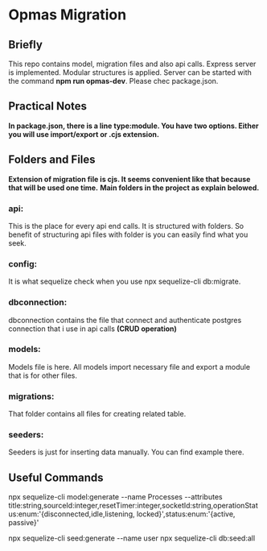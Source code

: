 # Opmas Migration

## Briefly

This repo contains model, migration files and also api calls. Express server is implemented. Modular structures is applied.
Server can be started with the command  **npm run opmas-dev**. Please chec package.json.

## Practical Notes

**In package.json, there is a line type:module. You have two options. Either you will use import/export or .cjs extension.**

## Folders and Files

**Extension of migration file is cjs. It seems convenient like that because that will be used one time.**
**Main folders in the project as explain belowed.**

### api: 
This is the place for every api end calls. It is structured with folders. So benefit of structuring api files with folder is you can easily find what you seek.

### config: 
It is what sequelize check when you use npx sequelize-cli db:migrate.

### dbconnection:
dbconnection contains the file that connect and authenticate postgres connection that i use in api calls **(CRUD operation)**

### models: 
Models file is here. All models import necessary file and export a module that is for other files.

### migrations: 
That folder contains all files for creating related table.

### seeders: 
Seeders is just for inserting data manually. You can find example there.

## Useful Commands

npx sequelize-cli model:generate --name Processes --attributes title:string,sourceId:integer,resetTimer:integer,socketId:string,operationStatus:enum:'{disconnected,idle,listening, locked}',status:enum:'{active, passive}'

npx sequelize-cli seed:generate --name user
npx sequelize-cli db:seed:all